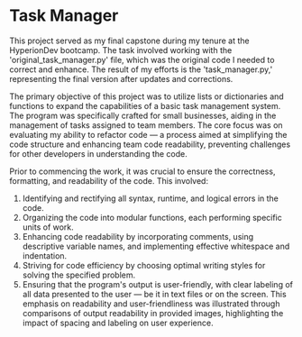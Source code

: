 # Task Manager

This project served as my final capstone during my tenure at the HyperionDev bootcamp. The task involved working with the 'original_task_manager.py' file, which was the original code I needed to correct and enhance. The result of my efforts is the 'task_manager.py,' representing the final version after updates and corrections.

The primary objective of this project was to utilize lists or dictionaries and functions to expand the capabilities of a basic task management system. The program was specifically crafted for small businesses, aiding in the management of tasks assigned to team members. The core focus was on evaluating my ability to refactor code — a process aimed at simplifying the code structure and enhancing team code readability, preventing challenges for other developers in understanding the code.

Prior to commencing the work, it was crucial to ensure the correctness, formatting, and readability of the code. This involved:

1. Identifying and rectifying all syntax, runtime, and logical errors in the code.
2. Organizing the code into modular functions, each performing specific units of work.
3. Enhancing code readability by incorporating comments, using descriptive variable names, and implementing effective whitespace and indentation.
4. Striving for code efficiency by choosing optimal writing styles for solving the specified problem.
5. Ensuring that the program's output is user-friendly, with clear labeling of all data presented to the user — be it in text files or on the screen. This emphasis on readability and user-friendliness was illustrated through comparisons of output readability in provided images, highlighting the impact of spacing and labeling on user experience.
 
